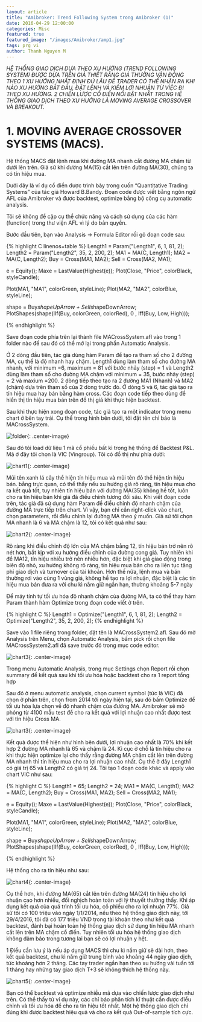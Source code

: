 ```yaml
---
layout: article
title: "Amibroker: Trend Following System trong Amibroker (1)"
date: 2016-04-29 12:00:00
categories: Misc
featured: true
featured_image: "/images/Amibroker/amp1.jpg"
tags: prg vi
author: Thanh Nguyen M
---
```

*HỆ THỐNG GIAO DỊCH DỰA THEO XU HƯỚNG (TREND FOLLOWING SYSTEM) ĐƯỢC DỰA TRÊN GIẢ THIẾT RẰNG GIÁ THƯỜNG VẬN ĐỘNG THEO 1 XU HƯỚNG NHẤT ĐỊNH ĐỦ LÂU ĐỂ TRADER CÓ THỂ NHẬN RA KHI NÀO XU HƯỚNG BẮT ĐẦU, ĐẶT LỆNH VÀ KIẾM LỢI NHUẬN TỪ VIỆC ĐI THEO XU HƯỚNG. 2 CHIẾN LƯỢC CỔ ĐIỂN NỔI BẬT NHẤT TRONG HỆ THỐNG GIAO DỊCH THEO XU HƯỚNG LÀ MOVING AVERAGE CROSSOVER VÀ BREAKOUT.*

# 1. MOVING AVERAGE CROSSOVER SYSTEMS (MACS).
Hệ thống MACS đặt lệnh mua khi đường MA nhanh cắt đường MA chậm từ dưới lên trên. Giả sử khi đường MA(15) cắt lên trên đường MA(30), chúng ta có tín hiệu mua.

Dưới đây là ví dụ cổ điển được trình bày trong cuốn “Quantitative Trading Systems” của tác giả Howard B.Bandy. Đoạn code được viết bằng ngôn ngữ AFL của Amibroker và được backtest, optimize bằng bộ công cụ automatic analysis.

Tôi sẽ không đề cập cụ thể chức năng và cách sử dụng của các hàm (function) trong thư viện AFL vì lý do bản quyền.

Bước đầu tiên, bạn vào Analysis -> Formula Editor rồi gõ đoạn code sau:

{% highlight C linenos=table %}
Length1 = Param("Length1", 6, 1, 81, 2);
Length2 = Param("Length2", 35, 2, 200, 2);
MA1 = MA(C, Length1);
MA2 = MA(C, Length2);
Buy = Cross(MA1, MA2);
Sell = Cross(MA2, MA1);

e = Equity();
Maxe = LastValue(Highest(e));
Plot(Close, "Price", colorBlack, styleCandle);

Plot(MA1, "MA1", colorGreen, styleLine);
Plot(MA2, "MA2", colorBlue, styleLine);

shape = Buy*shapeUpArrow + Sell*shapeDownArrow;
PlotShapes(shape(IIf(Buy, colorGreen, colorRed), 0 , Iff(Buy, Low, High)));

{% endhighlight %}


Save đoạn code phía trên lại thành file MACrossSystem.afl vào trong 1 folder nào để sau đó có thể mở lại trong phần Automatic Analysis.

Ở 2 dòng đầu tiên, tác giả dùng hàm Param để tạo ra tham số cho 2 đường MA, cụ thể là độ nhanh hay chậm. Length1 dùng làm tham số cho đường MA nhanh, với minimum =6, maximum = 81 với bước nhảy (step) = 1 và Length2 dùng làm tham số cho đường MA chậm với minimum = 35, bước nhảy (step) = 2 và maxium =200.
2 dòng tiếp theo tạo ra 2 đường MA1 (Nhanh) và MA2 (chậm) dựa trên tham số của 2 dòng trước đó.
Ở dòng 5 và 6, tác giả tạo ra tín hiệu mua hay bán bằng hàm cross.
Các đoạn code tiếp theo dùng để hiển thị tín hiệu mua bán trên đồ thị giá khi thực hiện backtest.

Sau khi thực hiện xong đoạn code, tác giả tạo ra một indicator trong menu chart ở bên tay trái. Cụ thể trong hình bên dưới, tôi đặt tên chỉ báo là MACrossSystem.

![folder](/images/Amibroker/ami1.png){: .center-image}


Sau đó tôi load dữ liệu 1 mã cổ phiếu bất kì trong hệ thống để Backtest P&L. Mã ở đây tôi chọn là VIC (Vingroup). Tôi có đồ thị như phía dưới:

![chart1](/images/Amibroker/ami2.png){: .center-image}

Mũi tên xanh lá cây thể hiện tín hiệu mua và mũi tên đỏ thể hiện tín hiệu bán. bằng trực quan, có thể thấy nếu xu hướng giá rõ ràng, tín hiệu mua cho ra kết quả tốt, tuy nhiên tín hiệu bán với đường MA(35)  không hề tốt, luôn cho ra tín hiệu bán khi giá đã điều chỉnh tương đối sâu. Khi viết đoạn code trên, tác giả đã sử dụng hàm Param để điều chỉnh độ nhanh chậm của đường MA trực tiếp trên chart. Vì vậy, bạn chỉ cần right-click vào chart, chọn parameters, rồi điều chỉnh lại đường MA theo ý muốn. Giả sử tôi chọn MA nhanh là 6 và MA chậm là 12, tôi có kết quả như sau:

![chart2](/images/Amibroker/ami3.png){: .center-image}

Rõ ràng khi điều chỉnh độ lớn của MA chậm bằng 12, tín hiệu bán trở nên rõ nét hơn, bắt kịp với xu hướng điều chỉnh của đường cong giá. Tuy nhiên khi để MA12, tín hiệu nhiễu trở nên nhiều hơn, đặc biệt khi giá giao động trong biên độ nhỏ, xu hướng không rõ ràng, tín hiệu mua bán cho ra liên tục tăng phí giao dịch và turnover của tài khoản. Hơn thế nữa, lệnh mua và bán thường rơi vào cùng 1 vùng giá, không hề tạo ra lợi nhuận, đặc biệt là các tín hiệu mua bán đưa ra với chu kì nắm giữ ngắn hạn, thường khoảng 5-7 ngày

Để máy tính tự tối ưu hóa độ nhanh chậm của đường MA, ta có thể thay hàm Param thành hàm Optimize trong đoạn code viết ở trên.


{% highlight C %}
Length1 = Optimize("Length1", 6, 1, 81, 2);
Length2 = Optimize("Length2", 35, 2, 200, 2);
{% endhighlight %}

Save vào 1 file riêng trong folder, đặt tên là MACrossSystem2.afl. Sau đó mở Analysis trên Menu, chọn Automatic Analysis, bấm pick rồi chọn file MACrossSystem2.afl đã save trước đó trong mục code editor.

![chart3](/images/Amibroker/ami4.png){: .center-image}

Trong menu Automatic Analysis, trong mục Settings chọn Report rồi chọn summary để kết quả sau khi tối ưu hóa hoặc backtest cho ra 1 report tổng hợp

Sau đó ở menu automatic analysis, chọn current symbol (tức là VIC) đã chọn ở phần trên, chọn from 2014 tới ngày hiện tại, sau đó bấm Optimize để tối ưu hóa lựa chọn về độ nhanh chậm của đường MA. Amibroker sẽ mô phỏng từ 4100 mẫu test để cho ra kết quả với lợi nhuận cao nhất được test với tín hiệu Cross MA.

![chart3](/images/Amibroker/ami5.png){: .center-image}

Kết quả được thể hiện như hình bên dưới, lợi nhuận cao nhất là 70% khi kết hợp 2 đường MA nhanh là 65 và chậm là 24. Kì cục ở chỗ là tín hiệu cho ra khi thực hiện optimize lại cho thấy rằng đường MA chậm cắt lên trên đường MA nhanh thì tín hiệu mua cho ra lợi nhuận cao nhất. Cụ thể ở đây Length1 có giá trị 65 và Length2 có giá trị 24. Tôi tạo 1 đoạn code khác và apply vào chart VIC như sau:

{% highlight C %}
Length1 = 65;
Length2 = 24;
MA1 = MA(C, Length1);
MA2 = MA(C, Length2);
Buy = Cross(MA1, MA2);
Sell = Cross(MA2, MA1);

e = Equity();
Maxe = LastValue(Highest(e));
Plot(Close, "Price", colorBlack, styleCandle);

Plot(MA1, "MA1", colorGreen, styleLine);
Plot(MA2, "MA2", colorBlue, styleLine);

shape = Buy*shapeUpArrow + Sell*shapeDownArrow;
PlotShapes(shape(IIf(Buy, colorGreen, colorRed), 0 , Iff(Buy, Low, High)));

{% endhighlight %}

Hệ thống cho ra tín hiệu như sau:

![chart4](/images/Amibroker/ami6.png){: .center-image}

Cụ thể hơn, khi đường MA(65) cắt lên trên đường MA(24) tín hiệu cho lợi nhuận cao hơn nhiều, đối nghịch hoàn toàn với lý thuyết thường thấy. Khi áp dụng kết quả của quá trình tối ưu hóa, cổ phiếu cho ra lợi nhuận 77%. Giả sử tôi có 100 triệu vào ngày 1/1/2014, nếu theo hệ thống giao dịch này, tới 29/4/2016, tôi đã có 177 triệu VND trong tài khoản theo như kết quả backtest, đánh bại hoàn toàn hệ thống giao dịch sử dụng tín hiệu MA nhanh cắt lên trên MA chậm cổ điển. Tuy nhiên tối ưu hóa hệ thống giao dịch không đảm bảo trong tương lai bạn sẽ có lợi nhuận y hệt.

1 Điều cần lưu ý là nếu áp dụng MACS thì chu kì nắm giữ sẽ dài hơn, theo kết quả backtest, chu kì nắm giữ trung bình vào khoảng 44 ngày giao dịch, tức khoảng hơn 2 tháng. Các tay trader ngắn hạn theo xu hướng vài tuần tới 1 tháng hay những tay giao dịch T+3 sẽ không thích hệ thống này.

![chart5](/images/Amibroker/ami7.png){: .center-image}

Bạn có thể backtest và optimize nhiều mã dựa vào chiến lược giao dịch như trên. Có thể thấy từ ví dụ này, các chỉ báo phân tích kĩ thuật cần được điều chỉnh và tối ưu hóa để cho ra tín hiệu tốt nhất. Một hệ thống giao dịch chỉ đúng khi được backtest hiệu quả và cho ra kết quả Out-of-sample tích cực.
